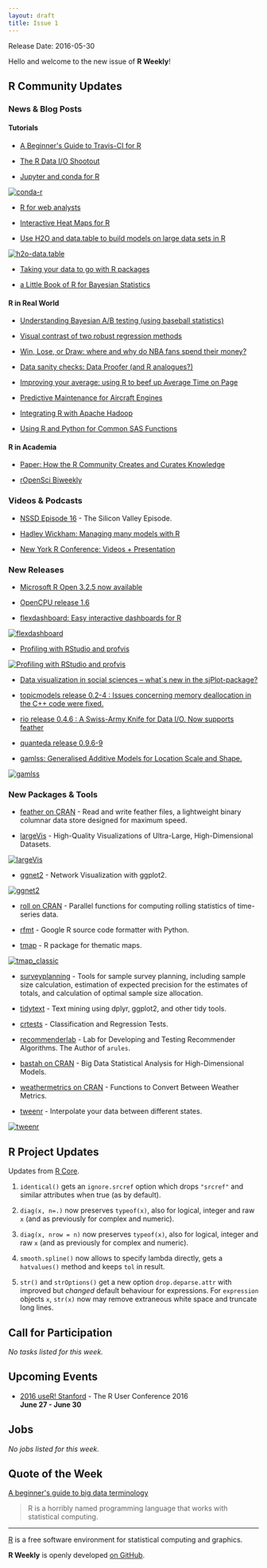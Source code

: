 ```yaml
---
layout: draft
title: Issue 1
---
```


Release Date: 2016-05-30

Hello and welcome to the new issue of **R Weekly**!

## R Community Updates

### News & Blog Posts

#### Tutorials

+ [A Beginner's Guide to Travis-CI for R](http://juliasilge.com/blog/Beginners-Guide-to-Travis/)

+ [The R Data I/O Shootout](http://blog.dominodatalab.com/the-r-data-i-o-shootout/)

+ [Jupyter and conda for R](https://www.continuum.io/blog/developer/jupyter-and-conda-r)

[![conda-r](https://www.continuum.io/sites/default/files/conda-jupyter-irkernel-slides-1.png)](https://www.continuum.io/blog/developer/jupyter-and-conda-r)

+ [R for web analysts](http://www.eanalytica.com/r-for-web-analysts/)

+ [Interactive Heat Maps for R](http://moderndata.plot.ly/interactive-heat-maps-for-r/)

+ [Use H2O and data.table to build models on large data sets in R](http://www.analyticsvidhya.com/blog/2016/05/h2o-data-table-build-models-large-data-sets/)

[![h2o-data.table](https://cdn.rawgit.com/rweekly/image/master/BruceZhao-Friday/h2o-data.table.png)](http://www.analyticsvidhya.com/blog/2016/05/h2o-data-table-build-models-large-data-sets/)

+ [Taking your data to go with R packages](http://www.davekleinschmidt.com/r-packages/)

+ [a Little Book of R for Bayesian Statistics](http://a-little-book-of-r-for-bayesian-statistics.readthedocs.io/en/latest/)

#### R in Real World

+ [Understanding Bayesian A/B testing (using baseball statistics)](http://varianceexplained.org/r/bayesian_ab_baseball/)

+ [Visual contrast of two robust regression methods](https://ellisp.github.io/blog/2016/05/22/robust-regression/)

+ [Win, Lose, or Draw: where and why do NBA fans spend their money?](http://blog.stattleship.com/win-lose-or-draw-where-and-why-do-nba-fans-spend-their-money-2/)

+ [Data sanity checks: Data Proofer (and R analogues?)](http://civilstat.com/2016/05/data-sanity-checks-data-proofer-and-r-analogues/)

+ [Improving your average: using R to beef up Average Time on Page](https://gdsdata.blog.gov.uk/2016/05/13/improving-your-average-using-r-to-beef-up-average-time-on-page/)

+ [Predictive Maintenance for Aircraft Engines](http://blog.revolutionanalytics.com/2016/05/predictive-maintenance-r-code.html)

+ [Integrating R with Apache Hadoop](http://datascienceplus.com/integrating-r-with-apache-hadoop/)

+ [Using R and Python for Common SAS Functions](https://blog.dominodatalab.com/using-r-and-python-for-common-sas-functions/)

#### R in Academia

+ [Paper: How the R Community Creates and Curates Knowledge](http://keg.cs.uvic.ca/pubs/zagalsky-MSR2016.pdf)

+ [rOpenSci Biweekly](https://ropensci.github.io/biweekly/update-2016-05-23/)

### Videos & Podcasts

+ [NSSD Episode 16](https://soundcloud.com/nssd-podcast/episode-16-the-silicon-valley-episode) - The Silicon Valley Episode.

+ [Hadley Wickham: Managing many models with R](https://www.youtube.com/watch?v=rz3_FDVt9eg)

+ [New York R Conference: Videos + Presentation](http://www.rstats.nyc/2016)

### New Releases

+ [Microsoft R Open 3.2.5 now available](http://blog.revolutionanalytics.com/2016/05/microsoft-r-open-325-now-available.html)
 
+ [OpenCPU release 1.6](https://www.opencpu.org/posts/opencpu-1-6/)

+ [flexdashboard: Easy interactive dashboards for R](https://blog.rstudio.org/2016/05/17/flexdashboard-easy-interactive-dashboards-for-r/)

[![flexdashboard](https://rstudioblog.files.wordpress.com/2016/05/htmlwidgets-showcase-storyboard.png?w=735&h=545)](https://blog.rstudio.org/2016/05/17/flexdashboard-easy-interactive-dashboards-for-r/)

+ [Profiling with RStudio and profvis](https://blog.rstudio.org/2016/05/23/profiling-with-rstudio-and-profvis/)

[![Profiling with RStudio and profvis](https://rstudioblog.files.wordpress.com/2016/05/profile.png?w=888&h=582)](https://blog.rstudio.org/2016/05/23/profiling-with-rstudio-and-profvis/)

+ [Data visualization in social sciences – what`s new in the sjPlot-package?](https://strengejacke.wordpress.com/2016/05/19/data-visualization-in-social-sciences-whats-new-in-the-sjplot-package-rstats/)

+ [topicmodels release 0.2-4 : Issues concerning memory deallocation in the C++ code were fixed.](https://cran.r-project.org/web/packages/topicmodels/index.html)

+ [rio release 0.4.6 : A Swiss-Army Knife for Data I/O. Now supports feather](https://cran.r-project.org/web/packages/rio/index.html)

+ [quanteda release 0.9.6-9](https://cran.r-project.org/web/packages/quanteda/index.html)

+ [gamlss: Generalised Additive Models for Location Scale and Shape.](https://cran.r-project.org/web/packages/gamlss/index.html)

[![gamlss](https://cdn.rawgit.com/rweekly/image/master/BruceZhao-Friday/gamlss.jpg)](http://www.gamlss.org/)

### New Packages & Tools

+ [feather on CRAN](https://cran.r-project.org/web/packages/feather/) - Read and write feather files, a lightweight binary columnar data store designed for maximum speed.

+ [largeVis](https://github.com/elbamos/largevis) - High-Quality Visualizations of Ultra-Large, High-Dimensional Datasets.

[![largeVis](https://cdn.rawgit.com/elbamos/largeVis/master/README_files/figure-markdown_github/drawmnist-1.png)](https://github.com/elbamos/largevis)

+ [ggnet2](https://briatte.github.io/ggnet/) - Network Visualization with ggplot2.

[![ggnet2](https://cdn.rawgit.com/wertion/pic/master/ggnet.png)](https://briatte.github.io/ggnet/)

+ [roll on CRAN](https://cran.r-project.org/web/packages/roll/) - Parallel functions for computing rolling statistics of time-series data.

+ [rfmt](https://github.com/google/rfmt) - Google R source code formatter with Python.

+ [tmap](https://github.com/mtennekes/tmap) - R package for thematic maps.

[![tmap_classic](https://cdn.rawgit.com/wertion/pic/master/tmap_classic.png)](https://github.com/mtennekes/tmap)

+ [surveyplanning](https://cran.r-project.org/web/packages/surveyplanning/index.html) - Tools for sample survey planning, including sample size calculation, estimation of expected precision for the estimates of totals, and calculation of optimal sample size allocation.

+ [tidytext](https://github.com/juliasilge/tidytext) - Text mining using dplyr, ggplot2, and other tidy tools.

+ [crtests](https://github.com/sjoerdvds/crtests) - Classification and Regression Tests.

+ [recommenderlab](https://github.com/mhahsler/recommenderlab) - Lab for Developing and Testing Recommender Algorithms. The Author of `arules`. 

+ [bastah on CRAN](https://cran.r-project.org/web/packages/bastah/index.html) - Big Data Statistical Analysis for High-Dimensional Models.

+ [weathermetrics on CRAN](https://cran.r-project.org/web/packages/weathermetrics/index.html) - Functions to Convert Between Weather Metrics.

+ [tweenr](https://github.com/thomasp85/tweenr) - Interpolate your data between different states.


[![tweenr](https://dl.dropboxusercontent.com/u/2323585/tweenr/showreel.gif)](https://github.com/thomasp85/tweenr)

## R Project Updates

Updates from [R Core](http://developer.r-project.org/blosxom.cgi/R-devel/NEWS).

1. `identical()` gets an `ignore.srcref` option which drops `"srcref"` and similar attributes when true (as by default).

2. `diag(x, n=.)` now preserves `typeof(x)`, also for logical, integer and raw `x` (and as previously for complex and numeric).

3. `diag(x, nrow = n)` now preserves `typeof(x)`, also for logical, integer and raw `x` (and as previously for complex and numeric).

4. `smooth.spline()` now allows to specify lambda directly, gets a `hatvalues()` method and keeps `tol` in result.

5. `str()` and `strOptions()` get a new option `drop.deparse.attr` with improved but _changed_ default behaviour for expressions. For `expression` objects `x`, `str(x)` now may remove extraneous white space and truncate long lines.

## Call for Participation

*No tasks listed for this week.*

## Upcoming Events

+ [2016 useR! Stanford](http://user2016.org/) - The R User Conference 2016<br /> **June 27 - June 30**

## Jobs

*No jobs listed for this week.*

## Quote of the Week

[A beginner's guide to big data terminology](http://dataconomy.com/a-beginners-guide-to-big-data-terminology/)

> R is a horribly named programming language that works with statistical computing. 

<HR />

[R](https://www.r-project.org/) is a free software environment for statistical computing and graphics. 

**R Weekly** is openly developed [on GitHub](https://github.com/rweekly/rweekly.org).

<p><small id="page_view">&nbsp;</small></p>
